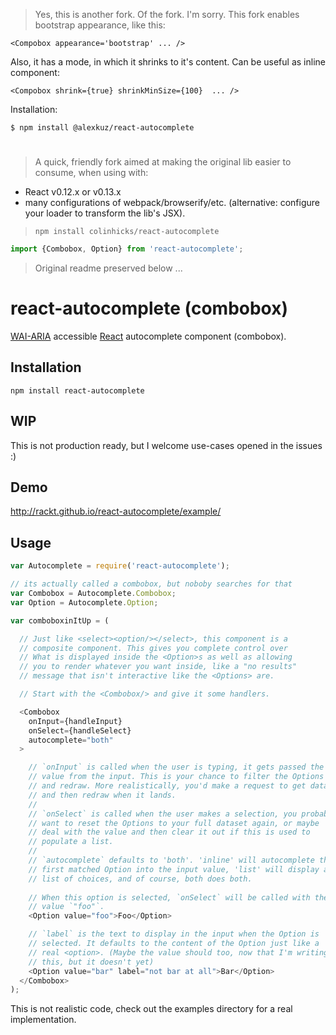 > Yes, this is another fork. Of the fork. I'm sorry.
This fork enables bootstrap appearance, like this:
```
<Compobox appearance='bootstrap' ... />
```
Also, it has a mode, in which it shrinks to it's content. Can be useful as inline component:
```
<Compobox shrink={true} shrinkMinSize={100}  ... />
```
Installation: 
```
$ npm install @alexkuz/react-autocomplete
```

#

> A quick, friendly fork aimed at making the original lib easier to consume, when using with:
* React v0.12.x or v0.13.x
* many configurations of webpack/browserify/etc. (alternative: configure your loader to transform the lib's JSX).

> `npm install colinhicks/react-autocomplete`
```js
import {Combobox, Option} from 'react-autocomplete';
```


> Original readme preserved below ...

react-autocomplete (combobox)
=============================

[WAI-ARIA][wai-aria] accessible [React][react] autocomplete component (combobox).

Installation
------------

`npm install react-autocomplete`

WIP
---

This is not production ready, but I welcome use-cases opened in the
issues :)

Demo
----

http://rackt.github.io/react-autocomplete/example/

Usage
-----

```js
var Autocomplete = require('react-autocomplete');

// its actually called a combobox, but noboby searches for that
var Combobox = Autocomplete.Combobox; 
var Option = Autocomplete.Option;

var comboboxinItUp = (

  // Just like <select><option/></select>, this component is a
  // composite component. This gives you complete control over
  // What is displayed inside the <Option>s as well as allowing
  // you to render whatever you want inside, like a "no results"
  // message that isn't interactive like the <Options> are.

  // Start with the <Combobox/> and give it some handlers.

  <Combobox
    onInput={handleInput}
    onSelect={handleSelect}
    autocomplete="both"
  >

    // `onInput` is called when the user is typing, it gets passed the
    // value from the input. This is your chance to filter the Options
    // and redraw. More realistically, you'd make a request to get data
    // and then redraw when it lands.
    //
    // `onSelect` is called when the user makes a selection, you probably
    // want to reset the Options to your full dataset again, or maybe
    // deal with the value and then clear it out if this is used to
    // populate a list.
    //
    // `autocomplete` defaults to 'both'. 'inline' will autocomplete the
    // first matched Option into the input value, 'list' will display a
    // list of choices, and of course, both does both.
 
    // When this option is selected, `onSelect` will be called with the
    // value `"foo"`.
    <Option value="foo">Foo</Option>

    // `label` is the text to display in the input when the Option is
    // selected. It defaults to the content of the Option just like a
    // real <option>. (Maybe the value should too, now that I'm writing
    // this, but it doesn't yet)
    <Option value="bar" label="not bar at all">Bar</Option>
  </Combobox>
);
```

This is not realistic code, check out the examples directory for a real
implementation.

  [wai-aria]:http://www.w3.org/TR/wai-aria/roles#combobox
  [react]:http://facebook.github.io/react/

